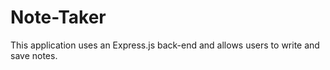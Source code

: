 # Note-Taker
This application uses an Express.js back-end and allows users to write and save notes.
